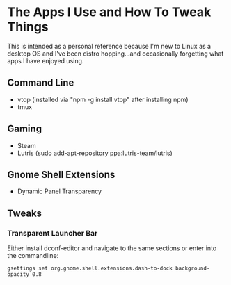 # The Apps I Use and How To Tweak Things

This is intended as a personal reference because I'm new to Linux as a desktop OS and I've been distro hopping...and occasionally forgetting what apps I have enjoyed using.

## Command Line
* vtop (installed via "npm -g install vtop" after installing npm)
* tmux

## Gaming
* Steam
* Lutris (sudo add-apt-repository ppa:lutris-team/lutris)

## Gnome Shell Extensions
* Dynamic Panel Transparency

## Tweaks
### Transparent Launcher Bar
Either install dconf-editor and navigate to the same sections or enter into the commandline:
~~~~gsettings set org.gnome.shell.extensions.dash-to-dock transparency-mode 'FIXED'
gsettings set org.gnome.shell.extensions.dash-to-dock background-opacity 0.8

